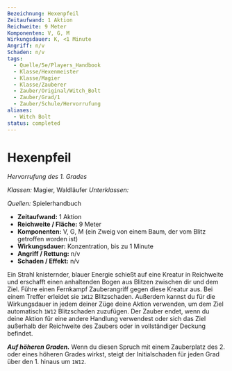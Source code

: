 ```yaml
---
Bezeichnung: Hexenpfeil
Zeitaufwand: 1 Aktion
Reichweite: 9 Meter
Komponenten: V, G, M
Wirkungsdauer: K, <1 Minute
Angriff: n/v
Schaden: n/v
tags:
  - Quelle/5e/Players_Handbook
  - Klasse/Hexenmeister
  - Klasse/Magier
  - Klasse/Zauberer
  - Zauber/Original/Witch_Bolt
  - Zauber/Grad/1
  - Zauber/Schule/Hervorrufung
aliases:
  - Witch Bolt
status: completed
---
```

# Hexenpfeil
_Hervorrufung des 1. Grades_

_Klassen:_ Magier, Waldläufer
_Unterklassen:_

_Quellen:_ Spielerhandbuch
 
- **Zeitaufwand:** 1 Aktion
- **Reichweite / Fläche:** 9 Meter
- **Komponenten:** V, G, M (ein Zweig von einem Baum, der vom Blitz getroffen worden ist)
- **Wirkungsdauer:** Konzentration, bis zu 1 Minute
- **Angriff / Rettung:** n/v
- **Schaden / Effekt:**  n/v

Ein Strahl knisternder, blauer Energie schießt auf eine Kreatur in Reichweite und erschafft einen anhaltenden Bogen aus Blitzen zwischen dir und dem Ziel. Führe einen Fernkampf Zauberangriff gegen diese Kreatur aus. Bei einem Treffer erleidet sie `1W12` Blitzschaden. Außerdem kannst du für die Wirkungsdauer in jedem deiner Züge deine Aktion verwenden, um dem Ziel automatisch `1W12` Blitzschaden zuzufügen. Der Zauber endet, wenn du deine Aktion für eine andere Handlung verwendest oder sich das Ziel außerhalb der Reichweite des Zaubers oder in vollständiger Deckung befindet.

**_Auf höheren Graden._** Wenn du diesen Spruch mit einem Zauberplatz des 2. oder eines höheren Grades wirkst, steigt der Initialschaden für jeden Grad über den 1. hinaus um `1W12`.